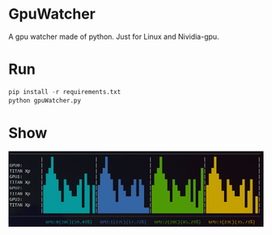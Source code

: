 # GpuWatcher
A gpu watcher made of python.
Just for Linux and Nividia-gpu.

# Run
```python
pip install -r requirements.txt
python gpuWatcher.py
```

# Show
![](show.png)
